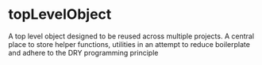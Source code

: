 # topLevelObject
A top level object designed to be reused across multiple projects.  A central place to store helper functions, utilities in an attempt to reduce boilerplate and adhere to the DRY programming principle
